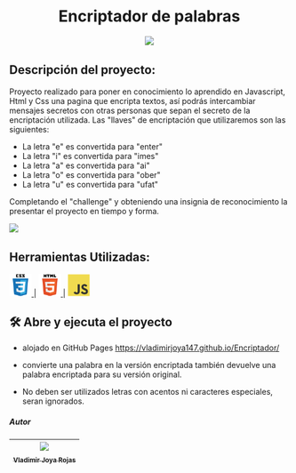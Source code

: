 <h1 align="center"> Encriptador de palabras </h1>


<p align = "center">
    <img src="https://user-images.githubusercontent.com/121407957/226850276-8796ed79-6375-4ba8-9d60-15ebe3160a89.gif">
</p>


## Descripción del proyecto:

Proyecto realizado para poner en conocimiento lo aprendido en Javascript, Html y Css una pagina que encripta textos, así podrás intercambiar mensajes secretos con otras personas que sepan el secreto de la encriptación utilizada.
Las "llaves" de encriptación que utilizaremos son las siguientes:

- La letra "e" es convertida para "enter"
- La letra "i" es convertida para "imes"
- La letra "a" es convertida para "ai"
- La letra "o" es convertida para "ober"
- La letra "u" es convertida para "ufat"

Completando el "challenge" y obteniendo una insignia de reconocimiento la presentar el proyecto en tiempo y forma.

<img src="https://user-images.githubusercontent.com/121407957/226832621-ae326e21-9959-4d75-a839-17a6e8306f84.png" width=200>

## Herramientas Utilizadas:

<a href="https://www.w3schools.com/css/" target="_blank" rel="noreferrer"> <img src="https://raw.githubusercontent.com/devicons/devicon/master/icons/css3/css3-original-wordmark.svg" alt="css3" width="40" height="40"/> </a> | <a href="https://www.w3.org/html/" target="_blank" rel="noreferrer"> <img src="https://raw.githubusercontent.com/devicons/devicon/master/icons/html5/html5-original-wordmark.svg" alt="html5" width="40" height="40"/> </a> | <a href="https://developer.mozilla.org/en-US/docs/Web/JavaScript" target="_blank" rel="noreferrer"> <img src="https://raw.githubusercontent.com/devicons/devicon/master/icons/javascript/javascript-original.svg" alt="javascript" width="40" height="40"/> </a>

## 🛠️ Abre y ejecuta el proyecto
- alojado en  GitHub Pages https://vladimirjoya147.github.io/Encriptador/

- convierte una palabra en la versión encriptada también devuelve una palabra encriptada para su versión original.

- No deben ser utilizados letras con acentos ni caracteres especiales, seran ignorados.




<h5>Autor</h5>

| [<img src="https://i.ibb.co/kQxgx2N/Captura-de-pantalla-2023-03-21-183601.png" width=115><br><sub>Vladimir Joya Rojas</sub>](https://github.com/vladimirjoya147) |
| :---: | 
